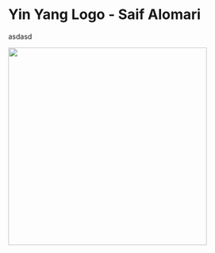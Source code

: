 # Yin Yang Logo - Saif Alomari

asdasd

<img src='./images/Screenshot 2024-04-16 164618.png' width='400'>
